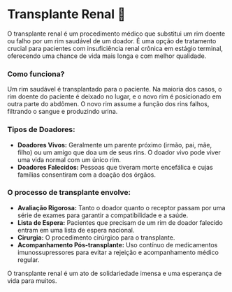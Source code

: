 # Transplante Renal 🌟

O transplante renal é um procedimento médico que substitui um rim doente ou falho por um rim saudável de um doador. É uma opção de tratamento crucial para pacientes com insuficiência renal crônica em estágio terminal, oferecendo uma chance de vida mais longa e com melhor qualidade.

### Como funciona?

Um rim saudável é transplantado para o paciente. Na maioria dos casos, o rim doente do paciente é deixado no lugar, e o novo rim é posicionado em outra parte do abdômen. O novo rim assume a função dos rins falhos, filtrando o sangue e produzindo urina.

### Tipos de Doadores:

* **Doadores Vivos:** Geralmente um parente próximo (irmão, pai, mãe, filho) ou um amigo que doa um de seus rins. O doador vivo pode viver uma vida normal com um único rim.
* **Doadores Falecidos:** Pessoas que tiveram morte encefálica e cujas famílias consentiram com a doação dos órgãos.

### O processo de transplante envolve:

* **Avaliação Rigorosa:** Tanto o doador quanto o receptor passam por uma série de exames para garantir a compatibilidade e a saúde.
* **Lista de Espera:** Pacientes que precisam de um rim de doador falecido entram em uma lista de espera nacional.
* **Cirurgia:** O procedimento cirúrgico para o transplante.
* **Acompanhamento Pós-transplante:** Uso contínuo de medicamentos imunossupressores para evitar a rejeição e acompanhamento médico regular.

O transplante renal é um ato de solidariedade imensa e uma esperança de vida para muitos.

